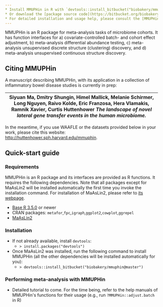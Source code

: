 ```yaml
---
* Install MMUPHin in R with `devtools::install_bitbucket("biobakery/mmuphin@master")`
* Or download the [package source code](https://bitbucket.org/biobakery/mmuphin/get/HEAD.zip)
* For detailed installation and usage help, please consult the [MMUPHin manual](https://bitbucket.org/biobakery/waafle/src/master/README.md)
---
```


MMUPHin is an R package for meta-analysis tasks of microbiome cohorts. It has function interfaces for a) covariate-controlled batch- and cohort effect adjustment, b) meta-analysis differential abundance testing, c) meta-analysis unsupervised discrete structure (clustering) discovery, and d) meta-analysis unsupervised continuous structure discovery. 

## Citing MMUPHin

A manuscript describing MMUPHin, with its application in a collection of inflammatory bowel disease studies is currently in prep:

|Siyuan Ma, Dmitry Shungin, Himel Mallick, Melanie Schirmer, Long Nguyen, Raivo Kolde, Eric Franzosa, Hera Vlamakis, Ramnik Xavier, Curtis Huttenhower *The landscape of novel lateral gene transfer events in the human microbiome.*|
|---|

In the meantime, if you use WAAFLE or the datasets provided below in your work, please cite this website: http://huttenhower.sph.harvard.edu/mmuphin.


## Quick-start guide

### Requirements

MMUPHin is an R package and its interfaces are provided as R functions. It requires the following dependencies. Note that all packages except for MaAsLin2 will be installed automatically the first time you invoke the installation command. For installation of MaAsLin2, please refer to [its webpage](http://huttenhower.sph.harvard.edu/maaslin2).

* [Base R 3.5.0](https://www.r-project.org/) or newer
* CRAN packages: `metafor`,`fpc`,`igraph`,`ggplot2`,`cowplot`,`ggrepel`
* [MaAsLin2](http://huttenhower.sph.harvard.edu/maaslin2)

### Installation
* If not already available, install `devtools`:
	* `> install.packages("devtools")`
* Once MaAsLin2 was installed, run the following command to install MMUPHin (all the other dependencies will be installed automatically for you):
	* `> devtools::install_bitbucket("biobakery/mmuphin@master")`

### Performing meta-analysis with MMUPHin

* Detailed tutorial to come. For the time being, refer to the help manuals of MMUPHin's functions for their usage (e.g., run `?MMUPHin::adjust.batch` in R)